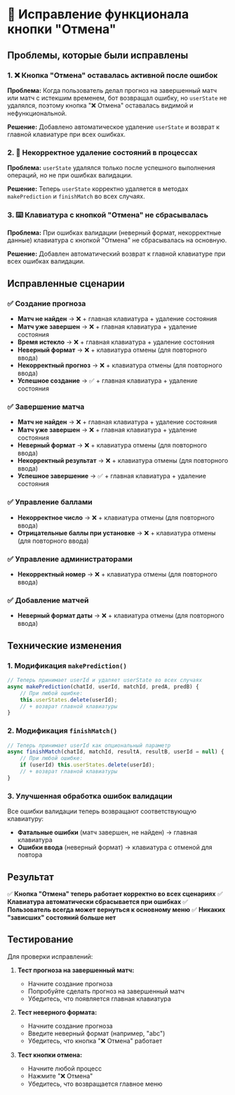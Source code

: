 # 🔧 Исправление функционала кнопки "Отмена"

## Проблемы, которые были исправлены

### 1. ❌ Кнопка "Отмена" оставалась активной после ошибок

**Проблема:** Когда пользователь делал прогноз на завершенный матч или матч с истекшим временем, бот возвращал ошибку, но `userState` не удалялся, поэтому кнопка "❌ Отмена" оставалась видимой и нефункциональной.

**Решение:** Добавлено автоматическое удаление `userState` и возврат к главной клавиатуре при всех ошибках.

### 2. 🔄 Некорректное удаление состояний в процессах

**Проблема:** `userState` удалялся только после успешного выполнения операций, но не при ошибках валидации.

**Решение:** Теперь `userState` корректно удаляется в методах `makePrediction` и `finishMatch` во всех случаях.

### 3. ⌨️ Клавиатура с кнопкой "Отмена" не сбрасывалась

**Проблема:** При ошибках валидации (неверный формат, некорректные данные) клавиатура с кнопкой "Отмена" не сбрасывалась на основную.

**Решение:** Добавлен автоматический возврат к главной клавиатуре при всех ошибках валидации.

## Исправленные сценарии

### ✅ Создание прогноза
- **Матч не найден** → ❌ + главная клавиатура + удаление состояния
- **Матч уже завершен** → ❌ + главная клавиатура + удаление состояния  
- **Время истекло** → ❌ + главная клавиатура + удаление состояния
- **Неверный формат** → ❌ + клавиатура отмены (для повторного ввода)
- **Некорректный прогноз** → ❌ + клавиатура отмены (для повторного ввода)
- **Успешное создание** → ✅ + главная клавиатура + удаление состояния

### ✅ Завершение матча
- **Матч не найден** → ❌ + главная клавиатура + удаление состояния
- **Матч уже завершен** → ❌ + главная клавиатура + удаление состояния
- **Неверный формат** → ❌ + клавиатура отмены (для повторного ввода)
- **Некорректный результат** → ❌ + клавиатура отмены (для повторного ввода)
- **Успешное завершение** → ✅ + главная клавиатура + удаление состояния

### ✅ Управление баллами
- **Некорректное число** → ❌ + клавиатура отмены (для повторного ввода)
- **Отрицательные баллы при установке** → ❌ + клавиатура отмены (для повторного ввода)

### ✅ Управление администраторами
- **Некорректный номер** → ❌ + клавиатура отмены (для повторного ввода)

### ✅ Добавление матчей
- **Неверный формат даты** → ❌ + клавиатура отмены (для повторного ввода)

## Технические изменения

### 1. Модификация `makePrediction()`
```javascript
// Теперь принимает userId и удаляет userState во всех случаях
async makePrediction(chatId, userId, matchId, predA, predB) {
    // При любой ошибке:
    this.userStates.delete(userId);
    // + возврат главной клавиатуры
}
```

### 2. Модификация `finishMatch()`
```javascript
// Теперь принимает userId как опциональный параметр
async finishMatch(chatId, matchId, resultA, resultB, userId = null) {
    // При любой ошибке:
    if (userId) this.userStates.delete(userId);
    // + возврат главной клавиатуры
}
```

### 3. Улучшенная обработка ошибок валидации
Все ошибки валидации теперь возвращают соответствующую клавиатуру:
- **Фатальные ошибки** (матч завершен, не найден) → главная клавиатура
- **Ошибки ввода** (неверный формат) → клавиатура с отменой для повтора

## Результат

✅ **Кнопка "Отмена" теперь работает корректно во всех сценариях**
✅ **Клавиатура автоматически сбрасывается при ошибках**
✅ **Пользователь всегда может вернуться к основному меню**
✅ **Никаких "зависших" состояний больше нет**

## Тестирование

Для проверки исправлений:

1. **Тест прогноза на завершенный матч:**
   - Начните создание прогноза
   - Попробуйте сделать прогноз на завершенный матч
   - Убедитесь, что появляется главная клавиатура

2. **Тест неверного формата:**
   - Начните создание прогноза  
   - Введите неверный формат (например, "abc")
   - Убедитесь, что кнопка "❌ Отмена" работает

3. **Тест кнопки отмена:**
   - Начните любой процесс
   - Нажмите "❌ Отмена" 
   - Убедитесь, что возвращается главное меню
